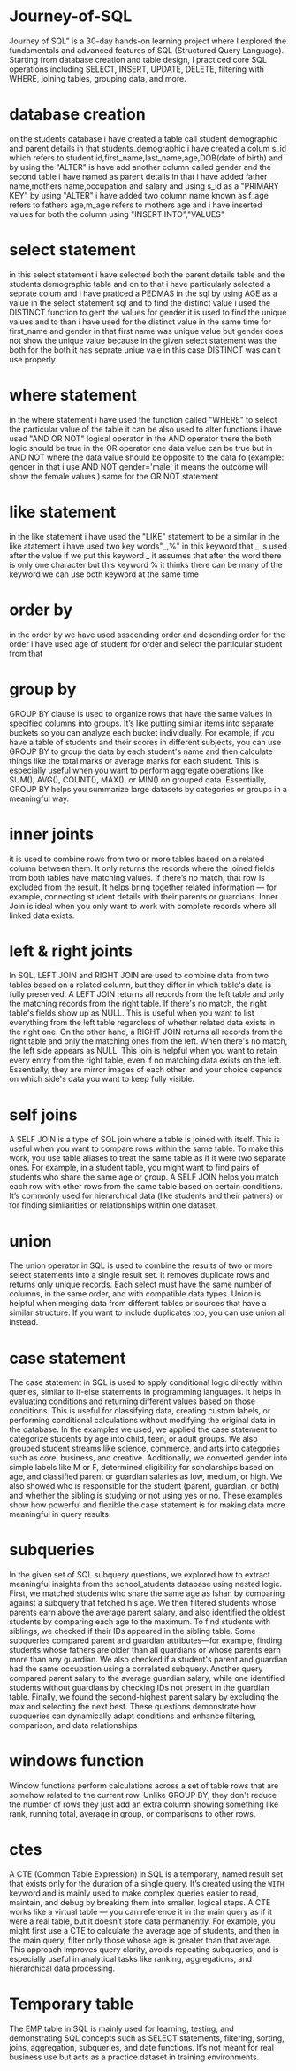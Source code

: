 # Journey-of-SQL
Journey of SQL” is a 30-day hands-on learning project where I explored the fundamentals and advanced features of SQL (Structured Query Language).  Starting from database creation and table design, I practiced core SQL operations including SELECT, INSERT, UPDATE, DELETE, filtering with WHERE, joining tables, grouping data, and more. 

# database creation
on the students database i have created a table call student demographic and parent details in that students_demographic i have created a colum s_id which refers to student id,first_name,last_name,age,DOB(date of birth) and by using the "ALTER" is have add another column called gender and the second table i have named as parent details in that i have added father name,mothers name,occupation and salary and using s_id as a "PRIMARY KEY"
by using "ALTER" i have added two column name known as f_age refers to fathers age,m_age refers to mothers age and i have inserted values for both the column using "INSERT INTO","VALUES"

# select statement
in this select statement i have selected both the parent details table and the students demographic table and on to that i have particularly selected a seprate colum and i have praticed a PEDMAS in the sql by using AGE as a value in the select statement sql and to find the distinct value i used the DISTINCT function to gent the values for gender it is used to find the unique values and to than i have used for the distinct value in the same time for first_name and gender in that first name was unique value but gender does not show the unique value because in the given select statement was the both for the both it has seprate uniue vale in this case DISTINCT was can't use properly
 
# where statement
in the where statement i have used the function called "WHERE" to select the particular value of the table it can be also used to alter functions i have used "AND OR NOT" logical operator in the AND operator there the both logic should be true in the OR operator one data value can be true but in AND NOT where the data value should be opposite to the data fo (example: gender in that i use AND NOT gender='male' it means the outcome will show the female values ) same for the OR NOT statement

# like statement
in the like statement i have used the "LIKE" statement to be a similar in the like atatement i have used two key words"_,%" in this keyword that _ is used after the value if we put this keyword _ it assumes that after the word there is only one character but this keyword % it thinks there can be many of the keyword we can use both keyword at the same time

# order  by
in the order by we have used asscending order and desending order for the order i have used age of student for order and select the particular student from that

# group by
GROUP BY clause is used to organize rows that have the same values in specified columns into groups. It’s like putting similar items into separate buckets so you can analyze each bucket individually. For example, if you have a table of students and their scores in different subjects, you can use GROUP BY to group the data by each student's name and then calculate things like the total marks or average marks for each student. This is especially useful when you want to perform aggregate operations like SUM(), AVG(), COUNT(), MAX(), or MIN() on grouped data. Essentially, GROUP BY helps you summarize large datasets by categories or groups in a meaningful way.

# inner joints
it is used to combine rows from two or more tables based on a related column between them. It only returns the records where the joined fields from both tables have matching values. If there’s no match, that row is excluded from the result. It helps bring together related information — for example, connecting student details with their parents or guardians. Inner Join is ideal when you only want to work with complete records where all linked data exists.

# left & right joints
In SQL, LEFT JOIN and RIGHT JOIN are used to combine data from two tables based on a related column, but they differ in which table's data is fully preserved. A LEFT JOIN returns all records from the left table and only the matching records from the right table. If there's no match, the right table's fields show up as NULL. This is useful when you want to list everything from the left table regardless of whether related data exists in the right one. On the other hand, a RIGHT JOIN returns all records from the right table and only the matching ones from the left. When there's no match, the left side appears as NULL. This join is helpful when you want to retain every entry from the right table, even if no matching data exists on the left. Essentially, they are mirror images of each other, and your choice depends on which side's data you want to keep fully visible.

# self joins
A SELF JOIN is a type of SQL join where a table is joined with itself. This is useful when you want to compare rows within the same table. To make this work, you use table aliases to treat the same table as if it were two separate ones. For example, in a student table, you might want to find pairs of students who share the same age or group. A SELF JOIN helps you match each row with other rows from the same table based on certain conditions. It’s commonly used for hierarchical data (like students and their patners) or for finding similarities or relationships within one dataset.

# union
The union operator in SQL is used to combine the results of two or more select statements into a single result set. It removes duplicate rows and returns only unique records. Each select must have the same number of columns, in the same order, and with compatible data types. Union is helpful when merging data from different tables or sources that have a similar structure. If you want to include duplicates too, you can use union all instead.

# case statement
The case statement in SQL is used to apply conditional logic directly within queries, similar to if-else statements in programming languages. It helps in evaluating conditions and returning different values based on those conditions. This is useful for classifying data, creating custom labels, or performing conditional calculations without modifying the original data in the database. In the examples we used, we applied the case statement to categorize students by age into child, teen, or adult groups. We also grouped student streams like science, commerce, and arts into categories such as core, business, and creative. Additionally, we converted gender into simple labels like M or F, determined eligibility for scholarships based on age, and classified parent or guardian salaries as low, medium, or high. We also showed who is responsible for the student (parent, guardian, or both) and whether the sibling is studying or not using yes or no. These examples show how powerful and flexible the case statement is for making data more meaningful in query results.

# subqueries
In the given set of SQL subquery questions, we explored how to extract meaningful insights from the school_students database using nested logic. First, we matched students who share the same age as Ishan by comparing against a subquery that fetched his age. We then filtered students whose parents earn above the average parent salary, and also identified the oldest students by comparing each age to the maximum. To find students with siblings, we checked if their IDs appeared in the sibling table. Some subqueries compared parent and guardian attributes—for example, finding students whose fathers are older than all guardians or whose parents earn more than any guardian. We also checked if a student's parent and guardian had the same occupation using a correlated subquery. Another query compared parent salary to the average guardian salary, while one identified students without guardians by checking IDs not present in the guardian table. Finally, we found the second-highest parent salary by excluding the max and selecting the next best. These questions demonstrate how subqueries can dynamically adapt conditions and enhance filtering, comparison, and data relationships

# windows function
Window functions perform calculations across a set of table rows that are somehow related to the current row. Unlike GROUP BY, they don't reduce the number of rows they just add an extra column showing something like rank, running total, average in group, or comparisons to other rows.

# ctes
A CTE (Common Table Expression) in SQL is a temporary, named result set that exists only for the duration of a single query. It’s created using the `WITH` keyword and is mainly used to make complex queries easier to read, maintain, and debug by breaking them into smaller, logical steps. A CTE works like a virtual table — you can reference it in the main query as if it were a real table, but it doesn’t store data permanently. For example, you might first use a CTE to calculate the average age of students, and then in the main query, filter only those whose age is greater than that average. This approach improves query clarity, avoids repeating subqueries, and is especially useful in analytical tasks like ranking, aggregations, and hierarchical data processing.

# Temporary table
The EMP table in SQL is mainly used for learning, testing, and demonstrating SQL concepts such as SELECT statements, filtering, sorting, joins, aggregation, subqueries, and date functions. It’s not meant for real business use but acts as a practice dataset in training environments.
